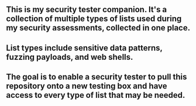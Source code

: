 ## This is my security tester companion. It's a collection of multiple types of lists used during my security assessments, collected in one place. 

## List types include sensitive data patterns, fuzzing payloads, and web shells.
## The goal is to enable a security tester to pull this repository onto a new testing box and have access to every type of list that may be needed.